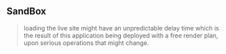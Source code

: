 
## SandBox

> loading the live site might have an unpredictable delay time which is the result of this application being deployed with a free render plan, upon serious operations that might change.
